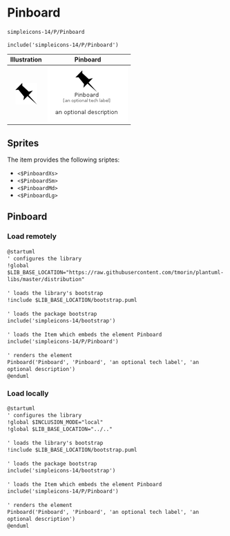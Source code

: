 # Pinboard


```text
simpleicons-14/P/Pinboard
```

```text
include('simpleicons-14/P/Pinboard')
```



| Illustration | Pinboard |
| :---: | :---: |
| ![illustration for Illustration](../../simpleicons-14/P/Pinboard.png) | ![illustration for Pinboard](../../simpleicons-14/P/Pinboard.Local.png) |



## Sprites
The item provides the following sriptes:

- `<$PinboardXs>`
- `<$PinboardSm>`
- `<$PinboardMd>`
- `<$PinboardLg>`





## Pinboard

### Load remotely
```plantuml
@startuml
' configures the library
!global $LIB_BASE_LOCATION="https://raw.githubusercontent.com/tmorin/plantuml-libs/master/distribution"

' loads the library's bootstrap
!include $LIB_BASE_LOCATION/bootstrap.puml

' loads the package bootstrap
include('simpleicons-14/bootstrap')

' loads the Item which embeds the element Pinboard
include('simpleicons-14/P/Pinboard')

' renders the element
Pinboard('Pinboard', 'Pinboard', 'an optional tech label', 'an optional description')
@enduml
```

### Load locally
```plantuml
@startuml
' configures the library
!global $INCLUSION_MODE="local"
!global $LIB_BASE_LOCATION="../.."

' loads the library's bootstrap
!include $LIB_BASE_LOCATION/bootstrap.puml

' loads the package bootstrap
include('simpleicons-14/bootstrap')

' loads the Item which embeds the element Pinboard
include('simpleicons-14/P/Pinboard')

' renders the element
Pinboard('Pinboard', 'Pinboard', 'an optional tech label', 'an optional description')
@enduml
```

